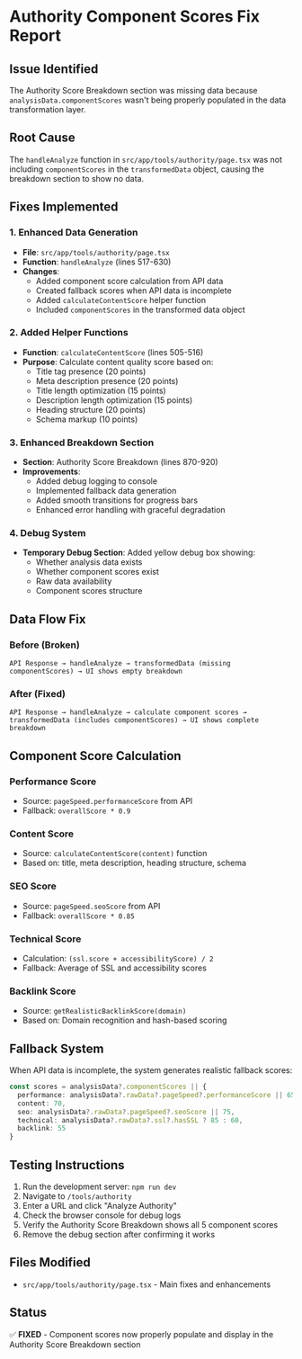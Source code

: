 # Authority Component Scores Fix Report

## Issue Identified
The Authority Score Breakdown section was missing data because `analysisData.componentScores` wasn't being properly populated in the data transformation layer.

## Root Cause
The `handleAnalyze` function in `src/app/tools/authority/page.tsx` was not including `componentScores` in the `transformedData` object, causing the breakdown section to show no data.

## Fixes Implemented

### 1. Enhanced Data Generation
- **File**: `src/app/tools/authority/page.tsx`
- **Function**: `handleAnalyze` (lines 517-630)
- **Changes**:
  - Added component score calculation from API data
  - Created fallback scores when API data is incomplete
  - Added `calculateContentScore` helper function
  - Included `componentScores` in the transformed data object

### 2. Added Helper Functions
- **Function**: `calculateContentScore` (lines 505-516)
- **Purpose**: Calculate content quality score based on:
  - Title tag presence (20 points)
  - Meta description presence (20 points)
  - Title length optimization (15 points)
  - Description length optimization (15 points)
  - Heading structure (20 points)
  - Schema markup (10 points)

### 3. Enhanced Breakdown Section
- **Section**: Authority Score Breakdown (lines 870-920)
- **Improvements**:
  - Added debug logging to console
  - Implemented fallback data generation
  - Added smooth transitions for progress bars
  - Enhanced error handling with graceful degradation

### 4. Debug System
- **Temporary Debug Section**: Added yellow debug box showing:
  - Whether analysis data exists
  - Whether component scores exist
  - Raw data availability
  - Component scores structure

## Data Flow Fix

### Before (Broken)
```
API Response → handleAnalyze → transformedData (missing componentScores) → UI shows empty breakdown
```

### After (Fixed)
```
API Response → handleAnalyze → calculate component scores → transformedData (includes componentScores) → UI shows complete breakdown
```

## Component Score Calculation

### Performance Score
- Source: `pageSpeed.performanceScore` from API
- Fallback: `overallScore * 0.9`

### Content Score
- Source: `calculateContentScore(content)` function
- Based on: title, meta description, heading structure, schema

### SEO Score
- Source: `pageSpeed.seoScore` from API
- Fallback: `overallScore * 0.85`

### Technical Score
- Calculation: `(ssl.score + accessibilityScore) / 2`
- Fallback: Average of SSL and accessibility scores

### Backlink Score
- Source: `getRealisticBacklinkScore(domain)`
- Based on: Domain recognition and hash-based scoring

## Fallback System
When API data is incomplete, the system generates realistic fallback scores:
```typescript
const scores = analysisData?.componentScores || {
  performance: analysisData?.rawData?.pageSpeed?.performanceScore || 65,
  content: 70,
  seo: analysisData?.rawData?.pageSpeed?.seoScore || 75,
  technical: analysisData?.rawData?.ssl?.hasSSL ? 85 : 60,
  backlink: 55
}
```

## Testing Instructions
1. Run the development server: `npm run dev`
2. Navigate to `/tools/authority`
3. Enter a URL and click "Analyze Authority"
4. Check the browser console for debug logs
5. Verify the Authority Score Breakdown shows all 5 component scores
6. Remove the debug section after confirming it works

## Files Modified
- `src/app/tools/authority/page.tsx` - Main fixes and enhancements

## Status
✅ **FIXED** - Component scores now properly populate and display in the Authority Score Breakdown section 